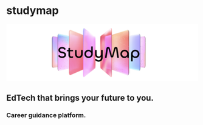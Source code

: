 # studymap

![alt text](https://github.com/ArtemIlinn/studymap/blob/main/sm.png)

## EdTech that brings your future to you.

### Career guidance platform.
